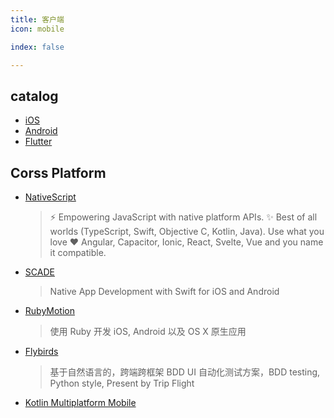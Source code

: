 ```yaml
---
title: 客户端
icon: mobile

index: false

---
```


<!-- more -->

## catalog

- [iOS](ios/README.md)
- [Android](android/README.md)
- [Flutter](flutter/README.md)

## Corss Platform

- [NativeScript](https://github.com/NativeScript/NativeScript)
    > ⚡ Empowering JavaScript with native platform APIs. ✨ Best of all worlds (TypeScript, Swift, Objective C, Kotlin, Java). Use what you love ❤️ Angular, Capacitor, Ionic, React, Svelte, Vue and you name it compatible.
- [SCADE](https://www.scade.io)
    > Native App Development with Swift for iOS and Android
- [RubyMotion](http://www.rubymotion.com)
    > 使用 Ruby 开发 iOS, Android 以及 OS X 原生应用
- [Flybirds](https://github.com/ctripcorp/flybirds)
    > 基于自然语言的，跨端跨框架 BDD UI 自动化测试方案，BDD testing, Python style, Present by Trip Flight
- [Kotlin Multiplatform Mobile](https://kotlinlang.org/docs/multiplatform.html)